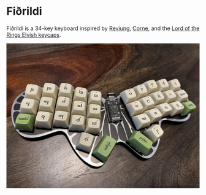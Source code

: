 # Fiðrildi

Fiðrildi is a 34-key keyboard inspired by [Reviung](https://github.com/gtips/reviung), [Corne](https://github.com/foostan/crkbd), and the [Lord of the Rings Elvish keycaps](https://matt3o.com/the-tolkien-keycaps-are-finally-live/).

![Picture of Fiðrildi Keyboard](pictures/fidrildi-picture-1.jpg)

